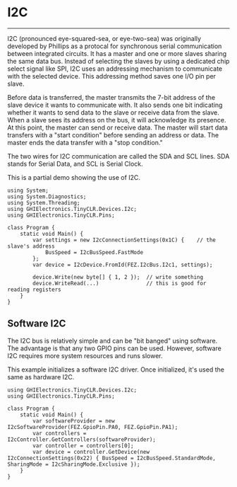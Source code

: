 # I2C
---
I2C (pronounced eye-squared-sea, or eye-two-sea) was originally developed by Phillips as a protocal for synchronous serial communication between integrated circuits. It has a master and one or more slaves sharing the same data bus. Instead of selecting the slaves by using a dedicated chip select signal like SPI, I2C uses an addressing mechanism to communicate with the selected device. This addressing method saves one I/O pin per slave.

Before data is transferred, the master transmits the 7-bit address of the slave device it wants to communicate with. It also sends one bit indicating whether it wants to send data to the slave or receive data from the slave. When a slave sees its address on the bus, it will acknowledge its presence. At this point, the master can send or receive data. The master will start data transfers with a "start condition" before sending an address or data. The master ends the data transfer with a "stop condition."

The two wires for I2C communication are called the SDA and SCL lines. SDA stands for Serial Data, and SCL is Serial Clock.

This is a partial demo showing the use of I2C.

```
using System;
using System.Diagnostics;
using System.Threading;
using GHIElectronics.TinyCLR.Devices.I2c;
using GHIElectronics.TinyCLR.Pins;

class Program {
    static void Main() {
        var settings = new I2cConnectionSettings(0x1C) {    // the slave's address
            BusSpeed = I2cBusSpeed.FastMode
        };
        var device = I2cDevice.FromId(FEZ.I2cBus.I2c1, settings);

        device.Write(new byte[] { 1, 2 });  // write something
        device.WriteRead(...)               // this is good for reading registers
    }
}   
```

## Software I2C

The I2C bus is relatively simple and can be "bit banged" using software. The advantage is that any two GPIO pins can be used. However, software I2C requires more system resources and runs slower.

This example initializes a software I2C driver. Once initialized, it's used the same as hardware I2C.

```
using GHIElectronics.TinyCLR.Devices.I2c;
using GHIElectronics.TinyCLR.Pins;

class Program {
    static void Main() {
        var softwareProvider = new I2cSoftwareProvider(FEZ.GpioPin.PA0, FEZ.GpioPin.PA1);
        var controllers = I2cController.GetControllers(softwareProvider);
        var controller = controllers[0];
        var device = controller.GetDevice(new I2cConnectionSettings(0x22) { BusSpeed = I2cBusSpeed.StandardMode, SharingMode = I2cSharingMode.Exclusive });
    }
}
```